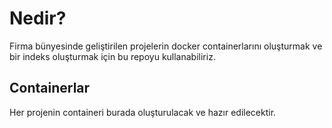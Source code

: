 
# Nedir?

Firma bünyesinde geliştirilen projelerin docker containerlarını oluşturmak ve bir indeks oluşturmak
için bu repoyu kullanabiliriz.

## Containerlar

Her projenin containeri burada oluşturulacak ve hazır edilecektir.
